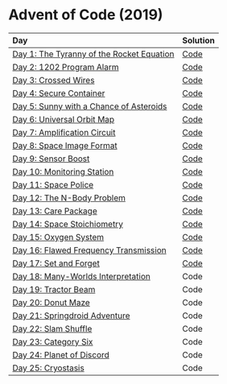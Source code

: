 # Advent of Code (2019)

|                      Day                      |         Solution       |
| :-------------------------------------------- | :--------------------- |
| [Day 1: The Tyranny of the Rocket Equation](https://adventofcode.com/2019/day/1) | [Code](day01/day01.py) |
| [Day 2: 1202 Program Alarm](https://adventofcode.com/2019/day/2) | [Code](day02/day02.py) |
| [Day 3: Crossed Wires](https://adventofcode.com/2019/day/3) | [Code](day03/day03.py) |
| [Day 4: Secure Container](https://adventofcode.com/2019/day/4) | [Code](day04/day04.py) |
| [Day 5: Sunny with a Chance of Asteroids](https://adventofcode.com/2019/day/5) | [Code](day05/day05.py) |
| [Day 6: Universal Orbit Map](https://adventofcode.com/2019/day/6) | [Code](day06/day06.py) |
| [Day 7: Amplification Circuit](https://adventofcode.com/2019/day/7) | [Code](day07/day07.py) |
| [Day 8: Space Image Format](https://adventofcode.com/2019/day/8) | [Code](day08/day08.py) |
| [Day 9: Sensor Boost](https://adventofcode.com/2019/day/9) | [Code](day09/day09.py) |
| [Day 10: Monitoring Station](https://adventofcode.com/2019/day/10) | [Code](day10/day10.py) |
| [Day 11: Space Police](https://adventofcode.com/2019/day/11) | [Code](day11/day11.py) |
| [Day 12: The N-Body Problem](https://adventofcode.com/2019/day/12) | [Code](day12/day12.py) |
| [Day 13: Care Package](https://adventofcode.com/2019/day/13) | [Code](day13/day13.py) |
| [Day 14: Space Stoichiometry](https://adventofcode.com/2019/day/14) | [Code](day14/day14.py) |
| [Day 15: Oxygen System](https://adventofcode.com/2019/day/15) | [Code](day15/day15.py) |
| [Day 16: Flawed Frequency Transmission](https://adventofcode.com/2019/day/16) | [Code](day16/day16.py) |
| [Day 17: Set and Forget](https://adventofcode.com/2019/day/17) | [Code](day17/day17.py) |
| [Day 18: Many-Worlds Interpretation](https://adventofcode.com/2019/day/18) | Code |
| [Day 19: Tractor Beam](https://adventofcode.com/2019/day/19) | Code |
| [Day 20: Donut Maze](https://adventofcode.com/2019/day/20) | Code |
| [Day 21: Springdroid Adventure](https://adventofcode.com/2019/day/21) | Code |
| [Day 22: Slam Shuffle](https://adventofcode.com/2019/day/22) | Code |
| [Day 23: Category Six](https://adventofcode.com/2019/day/23) | Code |
| [Day 24: Planet of Discord](https://adventofcode.com/2019/day/24) | Code |
| [Day 25: Cryostasis](https://adventofcode.com/2019/day/25) | Code |
